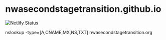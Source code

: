 # nwasecondstagetransition.github.io

[![Netlify Status](https://api.netlify.com/api/v1/badges/4b392d65-7ae1-4717-89ce-0b8d636cb272/deploy-status)](https://app.netlify.com/sites/nwasst/deploys)

nslookup -type=[A,CNAME,MX,NS,TXT] nwasecondstagetransition.org
